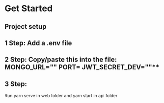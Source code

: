 # Get Started

## Project setup
## 1 Step: Add a .env file
## 2 Step: Copy/paste this into the file: MONGO_URL="" PORT= JWT_SECRET_DEV=""**
## 3 Step:
Run yarn serve in web folder and yarn start in api folder
